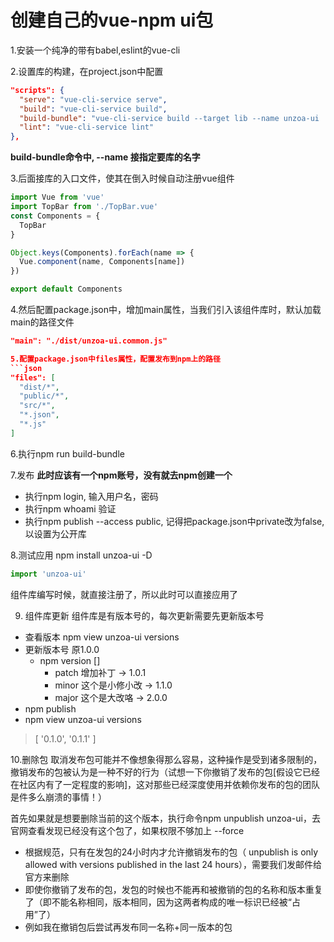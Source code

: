 # 创建自己的vue-npm ui包

1.安装一个纯净的带有babel,eslint的vue-cli

2.设置库的构建，在project.json中配置
```json
"scripts": {
  "serve": "vue-cli-service serve",
  "build": "vue-cli-service build",
  "build-bundle": "vue-cli-service build --target lib --name unzoa-ui ./src/components/index.js",
  "lint": "vue-cli-service lint"
},
```
**build-bundle命令中, --name 接指定要库的名字**

3.后面接库的入口文件，使其在倒入时候自动注册vue组件
```js
import Vue from 'vue'
import TopBar from './TopBar.vue'
const Components = {
  TopBar
}

Object.keys(Components).forEach(name => {
  Vue.component(name, Components[name])
})

export default Components
```

4.然后配置package.json中，增加main属性，当我们引入该组件库时，默认加载main的路径文件
```json
"main": "./dist/unzoa-ui.common.js"

5.配置package.json中files属性，配置发布到npm上的路径
```json
"files": [
  "dist/*",
  "public/*",
  "src/*",
  "*.json",
  "*.js"
]
```

6.执行npm run build-bundle

7.发布
**此时应该有一个npm账号，没有就去npm创建一个**
- 执行npm login, 输入用户名，密码
- 执行npm whoami 验证
- 执行npm publish --access public, 记得把package.json中private改为false, 以设置为公开库

8.测试应用
npm install unzoa-ui -D

```js
import 'unzoa-ui'
```
组件库编写时候，就直接注册了，所以此时可以直接应用了 <TopBar />

9. 组件库更新
组件库是有版本号的，每次更新需要先更新版本号
- 查看版本 npm view unzoa-ui versions
- 更新版本号 原1.0.0
  + npm version []
    * patch 增加补丁 -> 1.0.1
    * minor 这个是小修小改 -> 1.1.0
    * major 这个是大改咯 -> 2.0.0
- npm publish
- npm view unzoa-ui versions
> [ '0.1.0', '0.1.1' ]

10.删除包
取消发布包可能并不像想象得那么容易，这种操作是受到诸多限制的，撤销发布的包被认为是一种不好的行为（试想一下你撤销了发布的包[假设它已经在社区内有了一定程度的影响]，这对那些已经深度使用并依赖你发布的包的团队是件多么崩溃的事情！）

首先如果就是想要删除当前的这个版本，执行命令npm unpublish unzoa-ui，去官网查看发现已经没有这个包了，如果权限不够加上 --force

- 根据规范，只有在发包的24小时内才允许撤销发布的包（ unpublish is only allowed with versions published in the last 24 hours），需要我们发邮件给官方来删除
- 即使你撤销了发布的包，发包的时候也不能再和被撤销的包的名称和版本重复了（即不能名称相同，版本相同，因为这两者构成的唯一标识已经被“占用”了）
- 例如我在撤销包后尝试再发布同一名称+同一版本的包
